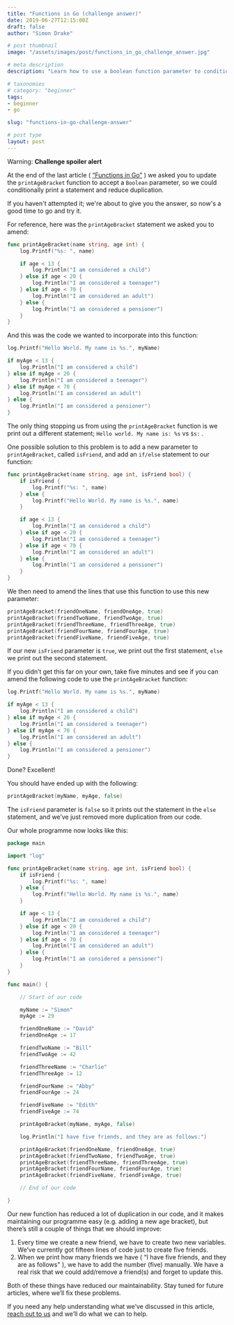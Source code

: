 ```yaml
---
title: "Functions in Go (challenge answer)"
date: 2019-06-27T12:15:00Z
draft: false
author: "Simon Drake"

# post thumbnail
image: "/assets/images/post/functions_in_go_challenge_answer.jpg"

# meta description
description: "Learn how to use a boolean function parameter to conditionally print one of two statements, and reduce duplication."

# taxonomies
# category: "beginner"
tags:
- beginner
- go

slug: "functions-in-go-challenge-answer"

# post type
layout: post
---
```


Warning: **Challenge spoiler alert**

At the end of the last article ( [“Functions in Go”](/functions-in-go/) ) we asked you to update the `printAgeBracket` function to accept a `Boolean` parameter, so we could conditionally print a statement and reduce duplication.

If you haven't attempted it; we're about to give you the answer, so now's a good time to go and try it.

For reference, here was the `printAgeBracket` statement we asked you to amend:

```go
func printAgeBracket(name string, age int) {
	log.Printf("%s: ", name)

	if age < 13 {
		log.Println("I am considered a child")
	} else if age < 20 {
		log.Println("I am considered a teenager")
	} else if age < 70 {
		log.Println("I am considered an adult")
	} else {
		log.Println("I am considered a pensioner")
	}
}

```

And this was the code we wanted to incorporate into this function:

```go
log.Printf("Hello World. My name is %s.", myName)

if myAge < 13 {
	log.Println("I am considered a child")
} else if myAge < 20 {
	log.Println("I am considered a teenager")
} else if myAge < 70 {
	log.Println("I am considered an adult")
} else {
	log.Println("I am considered a pensioner")
}

```

The only thing stopping us from using the `printAgeBracket` function is we print out a different statement; `Hello world. My name is: %s` vs `$s:` .

One possible solution to this problem is to add a new parameter to `printAgeBracket`, called `isFriend`, and add an `if/else` statement to our function:

```go
func printAgeBracket(name string, age int, isFriend bool) {
	if isFriend {
		log.Printf("%s: ", name)
	} else {
		log.Printf("Hello World. My name is %s.", name)
	}

	if age < 13 {
		log.Println("I am considered a child")
	} else if age < 20 {
		log.Println("I am considered a teenager")
	} else if age < 70 {
		log.Println("I am considered an adult")
	} else {
		log.Println("I am considered a pensioner")
	}
}

```

We then need to amend the lines that use this function to use this new parameter:

```go
printAgeBracket(friendOneName, friendOneAge, true)
printAgeBracket(friendTwoName, friendTwoAge, true)
printAgeBracket(friendThreeName, friendThreeAge, true)
printAgeBracket(friendFourName, friendFourAge, true)
printAgeBracket(friendFiveName, friendFiveAge, true)

```

If our new `isFriend` parameter is `true`, we print out the first statement, `else` we print out the second statement.

If you didn’t get this far on your own, take five minutes and see if you can amend the following code to use the `printAgeBracket` function:

```go
log.Printf("Hello World. My name is %s.", myName)

if myAge < 13 {
	log.Println("I am considered a child")
} else if myAge < 20 {
	log.Println("I am considered a teenager")
} else if myAge < 70 {
	log.Println("I am considered an adult")
} else {
	log.Println("I am considered a pensioner")
}
```

Done? Excellent!

You should have ended up with the following:

```go
printAgeBracket(myName, myAge, false)

```

The `isFriend` parameter is `false` so it prints out the statement in the `else` statement, and we’ve just removed more duplication from our code.

Our whole programme now looks like this:

```go
package main

import "log"

func printAgeBracket(name string, age int, isFriend bool) {
	if isFriend {
		log.Printf("%s: ", name)
	} else {
		log.Printf("Hello World. My name is %s.", name)
	}

	if age < 13 {
		log.Println("I am considered a child")
	} else if age < 20 {
		log.Println("I am considered a teenager")
	} else if age < 70 {
		log.Println("I am considered an adult")
	} else {
		log.Println("I am considered a pensioner")
	}
}

func main() {

	// Start of our code

	myName := "Simon"
	myAge := 29

	friendOneName := "David"
	friendOneAge := 17

	friendTwoName := "Bill"
	friendTwoAge := 42

	friendThreeName := "Charlie"
	friendThreeAge := 12

	friendFourName := "Abby"
	friendFourAge := 24

	friendFiveName := "Edith"
	friendFiveAge := 74

	printAgeBracket(myName, myAge, false)

	log.Println("I have five friends, and they are as follows:")

	printAgeBracket(friendOneName, friendOneAge, true)
	printAgeBracket(friendTwoName, friendTwoAge, true)
	printAgeBracket(friendThreeName, friendThreeAge, true)
	printAgeBracket(friendFourName, friendFourAge, true)
	printAgeBracket(friendFiveName, friendFiveAge, true)

	// End of our code

}

```

Our new function has reduced a lot of duplication in our code, and it makes maintaining our programme easy (e.g. adding a new age bracket), but there’s still a couple of things that we should improve:

1. Every time we create a new friend, we have to create two new variables. We’ve currently got fifteen lines of code just to create five friends.
2. When we print how many friends we have ( “I have five friends, and they are as follows" ), we have to add the number (five) manually. We have a real risk that we could add/remove a friend(s) and forget to update this.

Both of these things have reduced our maintainability. Stay tuned for future articles, where we’ll fix these problems.

If you need any help understanding what we’ve discussed in this article, [reach out to us](https://www.codetips.co.uk/contact-us/) and we’ll do what we can to help.

